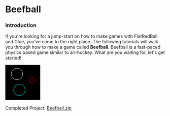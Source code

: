 # Beefball

### Introduction

If you're looking for a jump-start on how to make games with FlatRedBall and Glue, you've come to the right place. The following tutorials will walk you through how to make a game called **Beefball**. Beefball is a fast-paced physics based game similar to air-hockey. What are you waiting for, let's get started!

[![](../../media/2016-12-img_585345a4df251.png)](../../documentation/tutorials/beefball.md)

Completed Project: [Beefball.zip](http://files.flatredball.com/content/Tutorials/Beefball.zip)
